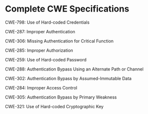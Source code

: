 

# Complete CWE Specifications

CWE-798: Use of Hard-coded Credentials

CWE-287: Improper Authentication

CWE-306: Missing Authentication for Critical Function

CWE-285: Improper Authorization

CWE-259: Use of Hard-coded Password

CWE-288: Authentication Bypass Using an Alternate Path or Channel

CWE-302: Authentication Bypass by Assumed-Immutable Data

CWE-284: Improper Access Control

CWE-305: Authentication Bypass by Primary Weakness

CWE-321: Use of Hard-coded Cryptographic Key
